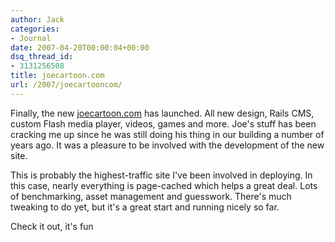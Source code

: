 ```yaml
---
author: Jack
categories:
- Journal
date: 2007-04-20T00:00:04+00:00
dsq_thread_id:
- 3131256508
title: joecartoon.com
url: /2007/joecartooncom/
---
```


Finally, the new [joecartoon.com][1] has launched. All new design, Rails CMS, custom Flash media player, videos, games and more. Joe's stuff has been cracking me up since he was still doing his thing in our building a number of years ago. It was a pleasure to be involved with the development of the new site. 

This is probably the highest-traffic site I've been involved in deploying. In this case, nearly everything is page-cached which helps a great deal. Lots of benchmarking, asset management and guesswork. There's much tweaking to do yet, but it's a great start and running nicely so far. 

Check it out, it's fun

 [1]: http://www.joecartoon.com/